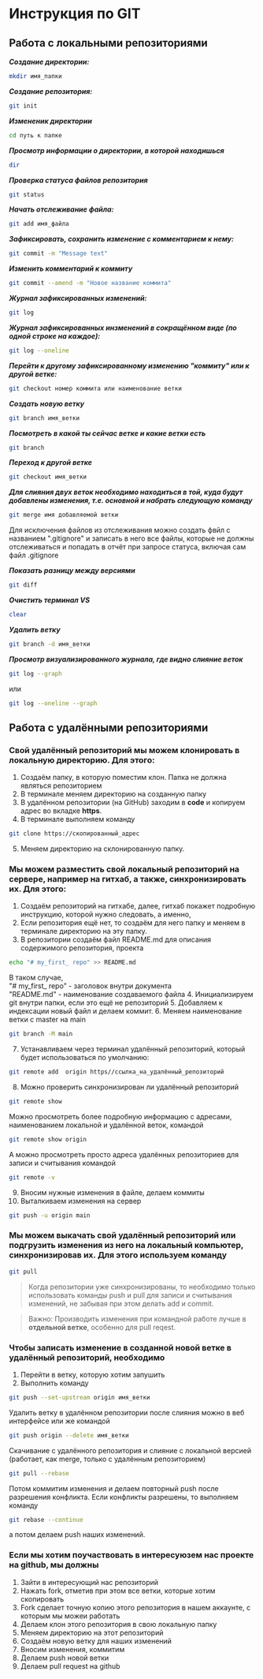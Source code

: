 # Инструкция по GIT
## Работа с локальными репозиториями
***Создание директории:***
```sh
mkdir имя_папки
```
***Создание репозитория:***
```sh
git init
```
***Измененик директории***
```sh
cd путь к папке
```
***Просмотр информации о директории, в которой находишься***
```sh
dir
```
***Проверка статуса файлов репозитория***
```sh
git status
```
***Начать отслеживание файла:***
```sh
git add имя_файла
```
***Зафиксировать, сохранить изменение с комментарием к нему:***
```sh
git commit -m "Message text"
```
***Изменить комментарий к коммиту***
```sh
git commit --amend -m "Новое название коммита"
```
***Журнал зафиксированных изменений:***
```sh
git log
```
***Журнал зафиксированных инзменений в сокращённом виде (по одной строке на каждое):***
```sh
git log --oneline
```
***Перейти к другому зафиксированному изменению "коммиту" или к другой ветке:***
```sh
git checkout номер коммита или наименование ветки
```
***Создать новую ветку***  
```sh
git branch имя_ветки 
```
***Посмотреть в какой ты сейчас ветке и какие ветки есть***
```sh
git branch
```  
***Переход к другой ветке***  
```sh
git checkout имя_ветки
```
***Для слияния двух веток необходимо находиться в той, куда будут добавлены изменения, т.е. основной и набрать следующую команду***
```sh
git merge имя добавляемой ветки
```
Для исключения файлов из отслеживания можно создать фвйл с названием ".gitignore" и записать в него все файлы, которые не должны отслеживаться и попадать в отчёт при запросе статуса, включая сам файл .gitignore

***Показать разницу между версиями***
```sh
git diff
```
***Очистить терминал VS***
```sh
clear
``` 
***Удалить ветку***
```sh
git branch -d имя_ветки
```
***Просмотр визуализированного журнала, где видно слияние веток***
```sh
git log --graph
```
или
```sh
git log --oneline --graph
```
## Работа с удалёнными репозиториями
### Свой удалённый репозиторий мы можем клонировать в локальную директорию. Для этого:  
1. Создаём папку, в которую поместим клон. Папка не должна являться репозиторием
2. В терминале меняем директорию на созданную папку
3. В удалённом репозитории (на GitHub) заходим в **code** и копируем адрес во вкладке **https**.
4. В терминале выполняем команду
```sh
git clone https://скопированный_адрес
```
5. Меняем директорию на склонированную папку.
### Мы можем разместить свой локальный репозиторий на сервере, например на гитхаб, а также, синхронизировать их. Для этого:
1. Создаём репозиторий на гитхабе, далее, гитхаб покажет подробную инструкцию, которой нужно следовать, а именно,
2. Если репозитория ещё нет, то создаём для него папку и меняем в терминале директорию на эту папку.
3. В репозитории создаём файл README.md для описания содержимого репозитория, проекта
```sh
echo "# my_first_ repo" >> README.md
```
В таком случае,  
"# my_first_ repo" - заголовок внутри документа  
"README.md" - наименование создаваемого файла
4. Инициализируем git внутри папки, если это ещё не репозиторий
5. Добавляем к индексации новый файл и делаем коммит.
6. Меняем наименование ветки с master на main
```sh
git branch -M main
```
7. Устанавливаем через терминал удалённый репозиторий, который будет использоваться по умолчанию:
```sh
git remote add  origin https//ссылка_на_удалённый_репозиторий
```
8. Можно проверить синхронизирован ли удалённый репозиторий
```sh
git remote show
```
Можно просмотреть более подробную информацию с адресами, наименованием локальной и удалённой веток, командой
```sh
git remote show origin
```
А можно просмотреть просто адреса удалённых репозиториев для записи и считывания командой
```sh
git remote -v
```
9. Вносим нужные изменения в файле, делаем коммиты
10. Выталкиваем изменения на сервер
```sh
git push -u origin main
```
### Мы можем выкачать свой удалённый репозиторий или подгрузить изменения из него на локальный компьютер, синхронизировав их. Для этого используем команду
```sh
git pull
```
> Когда репозитории уже синхронизированы, то необходимо только использовать команды push и pull для записи и считывания изменений, не забывая при этом делать add и commit.

>Важно: Производить изменения при командной работе лучше в **отдельной ветке**, особенно для pull reqest.

### Чтобы записать изменение в созданной новой ветке в удалённый репозиторий, необходимо
1. Перейти в ветку, которую хотим запушить
2. Выполнить команду
```sh
git push --set-upstream origin имя_ветки
```
Удалить ветку в удалённом репозитории после слияния можно в веб интерфейсе или же командой
```sh
git push origin --delete имя_ветки
```
Скачивание с удалённого репозитория и слияние с локальной версией (работает, как merge, только с удалённым репозиторием)
```sh
git pull --rebase
```
Потом коммитим изменения и делаем повторный push после разрешения конфликта.
Если  конфликты разрешены, то выполняем команду
```sh
git rebase --continue
```
а потом делаем push наших изменений.
### Если мы хотим поучаствовать в интересуюзем нас проекте на github, мы должны
1. Зайти в интересующий нас репозиторий
2. Нажать fork, отметив при этом все ветки, которые хотим скопировать
3. Fork сделает точную копию этого репозитория в нашем аккаунте, с которым мы можеи работать
4. Делаем клон этого репозитория в свою локальную папку
5. Меняем директорию на этот репозиторий
6. Создаём новую ветку для наших изменений
7. Вносим изменения, коммитим
8. Делаем push новой ветки
9. Делаем pull request на github